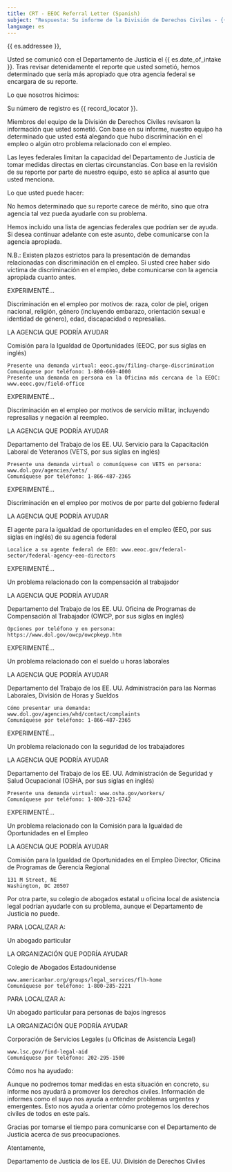```yaml
---
title: CRT - EEOC Referral Letter (Spanish)
subject: "Respuesta: Su informe de la División de Derechos Civiles - {{ record_locator }} de la Sección {{ es.section_name }}"
language: es
---
```

{{ es.addressee }},

Usted se comunicó con el Departamento de Justicia el {{ es.date_of_intake }}. Tras revisar detenidamente el reporte que usted sometió, hemos determinado que sería más apropiado que otra agencia federal se encargara de su reporte.

Lo que nosotros hicimos:

Su número de registro es {{ record_locator }}.

Miembros del equipo de la División de Derechos Civiles revisaron la información que usted sometió. Con base en su informe, nuestro equipo ha determinado que usted está alegando que hubo discriminación en el empleo o algún otro problema relacionado con el empleo.

Las leyes federales limitan la capacidad del Departamento de Justicia de tomar medidas directas en ciertas circunstancias. Con base en la revisión de su reporte por parte de nuestro equipo, esto se aplica al asunto que usted menciona.

Lo que usted puede hacer:

No hemos determinado que su reporte carece de mérito, sino que otra agencia tal vez pueda ayudarle con su problema.

Hemos incluido una lista de agencias federales que podrían ser de ayuda. Si desea continuar adelante con este asunto, debe comunicarse con la agencia apropiada.

N.B.: Existen plazos estrictos para la presentación de demandas relacionadas con discriminación en el empleo. Si usted cree haber sido víctima de discriminación en el empleo, debe comunicarse con la agencia apropiada cuanto antes.

EXPERIMENTÉ...

Discriminación en el empleo por motivos de: raza, color de piel, origen nacional, religión, género (incluyendo embarazo, orientación sexual e identidad de género), edad, discapacidad o represalias.

LA AGENCIA QUE PODRÍA AYUDAR

Comisión para la Igualdad de Oportunidades (EEOC, por sus siglas en inglés)

    Presente una demanda virtual: eeoc.gov/filing-charge-discrimination
    Comuníquese por teléfono: 1-800-669-4000
    Presente una demanda en persona en la Oficina más cercana de la EEOC: www.eeoc.gov/field-office

EXPERIMENTÉ...

Discriminación en el empleo por motivos de servicio militar, incluyendo represalias y negación al reempleo.

LA AGENCIA QUE PODRÍA AYUDAR

Departamento del Trabajo de los EE. UU.
Servicio para la Capacitación Laboral de Veteranos (VETS, por sus siglas en inglés)

    Presente una demanda virtual o comuníquese con VETS en persona: www.dol.gov/agencies/vets/
    Comuníquese por teléfono: 1-866-487-2365

EXPERIMENTÉ...

Discriminación en el empleo por motivos de por parte del gobierno federal

LA AGENCIA QUE PODRÍA AYUDAR

El agente para la igualdad de oportunidades en el empleo (EEO, por sus siglas en inglés) de su agencia federal

    Localice a su agente federal de EEO: www.eeoc.gov/federal-sector/federal-agency-eeo-directors

EXPERIMENTÉ...

Un problema relacionado con la compensación al trabajador

LA AGENCIA QUE PODRÍA AYUDAR

Departamento del Trabajo de los EE. UU.
Oficina de Programas de Compensación al Trabajador (OWCP, por sus siglas en inglés)

    Opciones por teléfono y en persona:
    https://www.dol.gov/owcp/owcpkeyp.htm

EXPERIMENTÉ...

Un problema relacionado con el sueldo u horas laborales

LA AGENCIA QUE PODRÍA AYUDAR

Departamento del Trabajo de los EE. UU.
Administración para las Normas Laborales, División de Horas y Sueldos

    Cómo presentar una demanda: www.dol.gov/agencies/whd/contact/complaints
    Comuníquese por teléfono: 1-866-487-2365

EXPERIMENTÉ...

Un problema relacionado con la seguridad de los trabajadores

LA AGENCIA QUE PODRÍA AYUDAR

Departamento del Trabajo de los EE. UU.
Administración de Seguridad y Salud Ocupacional (OSHA, por sus siglas en inglés)

    Presente una demanda virtual: www.osha.gov/workers/
    Comuníquese por teléfono: 1-800-321-6742

EXPERIMENTÉ...

Un problema relacionado con la Comisión para la Igualdad de Oportunidades en el Empleo

LA AGENCIA QUE PODRÍA AYUDAR

Comisión para la Igualdad de Oportunidades en el Empleo
Director, Oficina de Programas de Gerencia Regional

    131 M Street, NE
    Washington, DC 20507

Por otra parte, su colegio de abogados estatal u oficina local de asistencia legal podrían ayudarle con su problema, aunque el Departamento de Justicia no puede.

PARA LOCALIZAR A:

Un abogado particular

LA ORGANIZACIÓN QUE PODRÍA AYUDAR

Colegio de Abogados Estadounidense

    www.americanbar.org/groups/legal_services/flh-home
    Comuníquese por teléfono: 1-800-285-2221

PARA LOCALIZAR A:

Un abogado particular para personas de bajos ingresos

LA ORGANIZACIÓN QUE PODRÍA AYUDAR

Corporación de Servicios Legales (u Oficinas de Asistencia Legal)

    www.lsc.gov/find-legal-aid
    Comuníquese por teléfono: 202-295-1500

Cómo nos ha ayudado:

Aunque no podremos tomar medidas en esta situación en concreto, su informe nos ayudará a promover los derechos civiles. Información de informes como el suyo nos ayuda a entender problemas urgentes y emergentes. Esto nos ayuda a orientar cómo protegemos los derechos civiles de todos en este país.

Gracias por tomarse el tiempo para comunicarse con el Departamento de Justicia acerca de sus preocupaciones.

Atentamente,

Departamento de Justicia de los EE. UU.
División de Derechos Civiles
